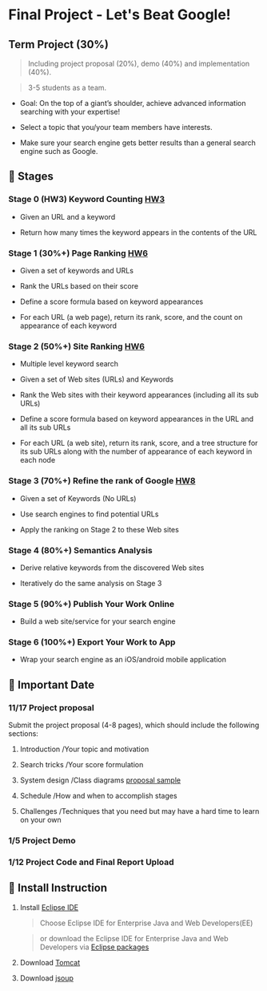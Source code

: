# Final Project - Let's Beat Google! #

## Term Project (30%) ##

> Including project proposal (20%), demo (40%) and implementation (40%).

> 3-5 students as a team.

- Goal: On the top of a giant’s shoulder, achieve advanced information searching with your expertise!

- Select a topic that you/your team members have interests.

- Make sure your search engine gets better results than a general search engine such as Google. 

## :pushpin: Stages ##
### Stage 0 (HW3) Keyword Counting [HW3](https://github.com/YiChingLLin/2022DataStructure/tree/master/lab3)
- Given an URL and a keyword

- Return how many times the keyword appears in the contents of the URL

### Stage 1 (30%+) Page Ranking [HW6](https://github.com/YiChingLLin/2022DataStructure/tree/master/lab6)
- Given a set of keywords and URLs

- Rank the URLs based on their score

- Define a score formula based on keyword appearances

- For each URL (a web page), return its rank, score, and the count on appearance of each keyword 

### Stage 2 (50%+) Site Ranking [HW6](https://github.com/YiChingLLin/2022DataStructure/tree/master/lab6)
- Multiple level keyword search

- Given a set of Web sites (URLs) and Keywords

- Rank the Web sites with their keyword appearances (including all its sub URLs)

- Define a score formula based on keyword appearances in the URL and all its sub URLs

- For each URL (a web site), return its rank, score, and a tree structure for its sub URLs along with the number of appearance of each keyword in each node

### Stage 3 (70%+) Refine the rank of Google [HW8](https://github.com/YiChingLLin/2022DataStructure/tree/master/lab8)
- Given a set of Keywords (No URLs)

- Use search engines to find potential URLs

- Apply the ranking on Stage 2 to these Web sites

### Stage 4 (80%+) Semantics Analysis
- Derive relative keywords from the discovered Web sites

- Iteratively do the same analysis on Stage 3

### Stage 5 (90%+) Publish Your Work Online
- Build a web site/service for your search engine

### Stage 6 (100%+) Export Your Work to App
- Wrap your search engine as an iOS/android mobile application 

## :date: Important Date ##
### 11/17 Project proposal
Submit the project proposal (4-8 pages), which should include the following sections:

1. Introduction /Your topic and motivation

2. Search tricks /Your score formulation

3. System design /Class diagrams [proposal sample](http://www3.nccu.edu.tw/~yuf/DBProposalExample.pdf)

4. Schedule /How and when to accomplish stages

5. Challenges /Techniques that you need but may have a hard time to learn on your own

### 1/5 Project Demo 

### 1/12 Project Code and Final Report Upload

## :link: Install Instruction ##
1. Install [Eclipse IDE](http://www.eclipse.org/downloads/)

    > Choose Eclipse IDE for Enterprise Java and Web Developers(EE)

    > or download the Eclipse IDE for Enterprise Java and Web Developers via [Eclipse packages](https://www.eclipse.org/downloads/packages/)

2. Download [Tomcat](https://tomcat.apache.org/)

3. Download [jsoup](https://jsoup.org/download)
